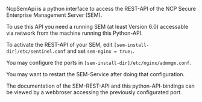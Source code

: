NcpSemApi is a python interface to access the REST-API of the NCP Secure Enterprise Management Server (SEM).

To use this API you need a running SEM (at least Version 6.0) accessable via network from the machine running this Python-API.

To activate the REST-API of your SEM, edit ```[sem-install-dir]/etc/sentinel.conf``` and set ```sem-nginx = true;```.

You may configure the ports in ```[sem-install-dir]/etc/nginx/admmgm.conf```.

You may want to restart the SEM-Service after doing that configuration.

The documentation of the SEM-REST-API and this python-API-bindings can be viewed by a webbroser accessing the previously configurated port.

